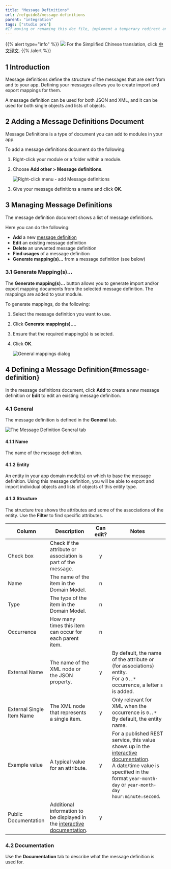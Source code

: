 ```yaml
---
title: "Message Definitions"
url: /refguide8/message-definitions
parent: "integration"
tags: ["studio pro"]
#If moving or renaming this doc file, implement a temporary redirect and let the respective team know they should update the URL in the product. See Mapping to Products for more details.
---
```


{{% alert type="info" %}}
<img src="attachments/chinese-translation/china.png" style="display: inline-block; margin: 0" /> For the Simplified Chinese translation, click [中文译文](https://cdn.mendix.tencent-cloud.com/documentation/refguide8/message-definitions.pdf).
{{% /alert %}}

## 1 Introduction

Message definitions define the structure of the messages that are sent from and to your app. Defining your messages allows you to create import and export mappings for them.

A message definition can be used for both JSON and XML, and it can be used for both single objects and lists of objects.

## 2 Adding a Message Definitions Document

Message Definitions is a type of document you can add to modules in your app.

To add a message definitions document do the following:

1. Right-click your module or a folder within a module.

2. Choose **Add other > Message definitions**.

    ![Right-click menu - add Message definitions](/attachments/refguide8/modeling/integration/message-definitions/add-definitions-document.png)

3. Give your message definitions a name and click **OK**.

## 3 Managing Message Definitions

The message definition document shows a list of message definitions.

Here you can do the following:

* **Add** a new [message definition](#message-definition)
* **Edit** an existing message definition
* **Delete** an unwanted message definition
* **Find usages** of a message definition
* **Generate mapping(s)…** from a message definition (see below)

### 3.1 Generate Mapping(s)…

The **Generate mapping(s)…** button allows you to generate import and/or export mapping documents from the selected message definition. The mappings are added to your module.

To generate mappings, do the following:

1. Select the message definition you want to use.

2. Click **Generate mapping(s)…**.

3. Ensure that the required mapping(s) is selected.

4. Click **OK**.

    ![General mappings dialog](/attachments/refguide8/modeling/integration/message-definitions/generate-mappings.png)

## 4 Defining a Message Definition{#message-definition}

In the message definitions document, click **Add** to create a new message definition or **Edit** to edit an existing message definition.

### 4.1 General

The message definition is defined in the **General** tab.

![The Message Definition General tab](/attachments/refguide8/modeling/integration/message-definitions/message-definition.png)

#### 4.1.1 Name

The name of the message definition.

#### 4.1.2 Entity

An entity in your app domain model(s) on which to base the message definition. Using this message definition, you will be able to export and import individual objects and lists of objects of this entity type.

#### 4.1.3 Structure

The structure tree shows the attributes and some of the associations of the entity. Use the **Filter** to find specific attributes.

| Column | Description | Can edit? | Notes |
| --- | --- | :---: | --- |
| Check box | Check if the attribute or association is part of the message. | y | |
| Name | The name of the item in the Domain Model. | n | |
| Type | The type of the item in the Domain Model. | n | |
| Occurrence | How many times this item can occur for each parent item. | n | |
| External Name | The name of the XML node or the JSON property. | y | By default, the name of the attribute or (for associations) entity.<br />For a `0..*` occurrence, a letter `s` is added. |
| External Single Item Name | The XML node that represents a single item. | y | Only relevant for XML when the occurrence is `0..*`<br /> By default, the entity name. |
| Example value | A typical value for an attribute. | y | For a published REST service, this value shows up in the [interactive documentation](published-rest-services#interactive-documentation).<br />A date/time value is specified in the format `year-month-day` or `year-month-day hour:minute:second`. |
| Public Documentation | Additional information to be displayed in the [interactive documentation](published-rest-services#interactive-documentation). | y | |

### 4.2 Documentation

Use the **Documentation** tab to describe what the message definition is used for.